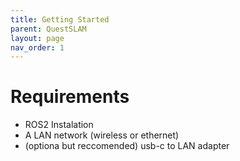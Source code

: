 ```yaml
---
title: Getting Started
parent: QuestSLAM
layout: page
nav_order: 1
---
```

# Requirements
- ROS2 Instalation
- A LAN network (wireless or ethernet)
- (optiona but reccomended) usb-c to LAN adapter


